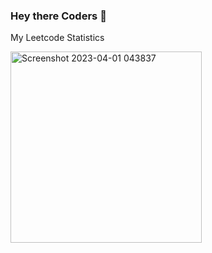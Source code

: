 ### Hey there Coders 👋
My Leetcode Statistics

<img width="306" alt="Screenshot 2023-04-01 043837" src="https://user-images.githubusercontent.com/104620107/229248102-c34b805c-f28e-4133-80dc-0babbcbe0ad1.png">
















<!--
**Shashank-singh2002/Shashank-singh2002** is a ✨ _special_ ✨ repository because its `README.md` (this file) appears on your GitHub profile.

Here are some ideas to get you started:

- 🔭 I’m currently working on an application that tells ONE REP MAX of a person.
- 🌱 I’m currently learning JDBC.
- 👯 I’m looking to collaborate on JAVA BACKEND.
- 🤔 I’m looking for help with ...
- 💬 Ask me about JAVA related problems.
- 📫 How to reach me: https://www.linkedin.com/in/shashank-singh-4675a9202/
- 😄 Pronouns: ...
- ⚡ Fun fact: 
-->

